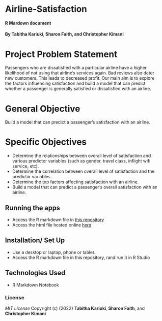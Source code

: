# Airline-Satisfaction

#### R Mardown document
#### By **Tabitha Kariuki**, **Sharon Faith**, and **Christopher Kimani**

# Project Problem Statement
Passengers who are dissatisfied with a particular airline have a higher likelihood of not using that airline’s services again. Bad reviews also deter new customers. This leads to decreased profit. Our main aim is to explore the factors influencing satisfaction and build a model that can predict whether a passenger is generally satisfied or dissatisfied with an airline.
# General Objective
Build a model that can predict a passenger’s satisfaction with an airline.
# Specific Objectives
- Determine the relationships between overall level of satisfaction and various predictor variables (such as gender, travel class, inflight wifi service, etc).
- Determine the correlation between overall level of satisfaction and the predictor variables.
- Determine the top factors affecting satisfaction with an airline.
- Build a model that can predict a passenger’s overall satisfaction with an airline.

## Running the apps
*  Access the R markdown file in [this repository](https://github.com/TabithaWKariuki/Airline-Satisfaction)
*  Access the html file hosted online [here](https://sharon-faith.github.io/air-satis-online/) 

## Installation/ Set Up
* Use a desktop or laptop, phone or tablet.
* Access the R markdown file in this repository, rand run it in R Studio


## Technologies Used
* R Markdown Notebook



### License
*MIT License*
Copyright (c) {2022} **Tabitha Kariuki**, **Sharon Faith**, and **Christopher Kimani**
